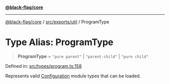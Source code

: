 [**@black-flag/core**](../../../../README.md)

***

[@black-flag/core](../../../../README.md) / [src/exports/util](../README.md) / ProgramType

# Type Alias: ProgramType

> **ProgramType** = `"pure parent"` \| `"parent-child"` \| `"pure child"`

Defined in: [src/types/program.ts:158](https://github.com/Xunnamius/black-flag/blob/d52d6ef8a8da5a82b265a7ff9d65b74350896d3b/src/types/program.ts#L158)

Represents valid [Configuration](../../type-aliases/Configuration.md) module types that can be loaded.
